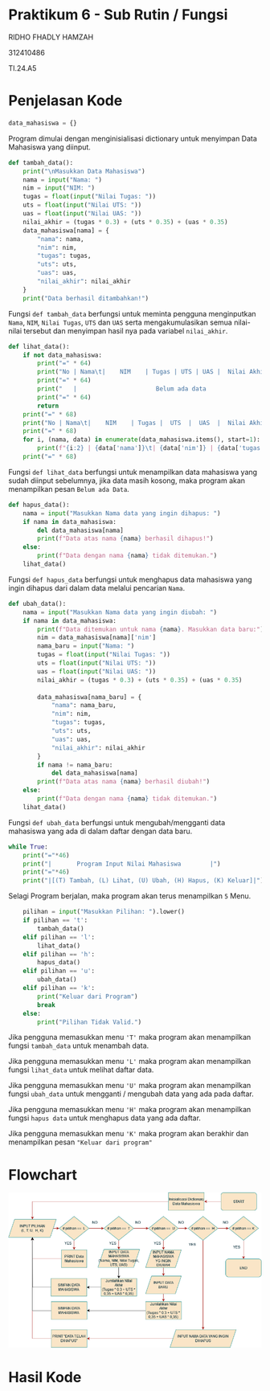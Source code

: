 # Praktikum 6 - Sub Rutin / Fungsi
RIDHO FHADLY HAMZAH

312410486

TI.24.A5

# Penjelasan Kode
```python
data_mahasiswa = {}
```
Program dimulai dengan menginisialisasi dictionary untuk menyimpan Data Mahasiswa yang diinput.
```python
def tambah_data():
    print("\nMasukkan Data Mahasiswa")
    nama = input("Nama: ")
    nim = input("NIM: ")
    tugas = float(input("Nilai Tugas: "))
    uts = float(input("Nilai UTS: "))
    uas = float(input("Nilai UAS: "))
    nilai_akhir = (tugas * 0.3) + (uts * 0.35) + (uas * 0.35)
    data_mahasiswa[nama] = {
        "nama": nama,
        "nim": nim,
        "tugas": tugas,
        "uts": uts,
        "uas": uas,
        "nilai_akhir": nilai_akhir
    }
    print("Data berhasil ditambahkan!")
```
Fungsi `def tambah_data` berfungsi untuk meminta pengguna menginputkan `Nama`, `NIM`, `Nilai Tugas`, `UTS` dan `UAS` serta mengakumulasikan semua nilai-nilai tersebut dan menyimpan hasil nya pada variabel `nilai_akhir`.
```python
def lihat_data():
    if not data_mahasiswa:
        print("=" * 64)
        print("No | Nama\t|    NIM    | Tugas | UTS | UAS |  Nilai Akhir |")
        print("=" * 64)
        print("   |                      Belum ada data                       |")
        print("=" * 64)
        return
    print("=" * 68)
    print("No | Nama\t|    NIM    | Tugas |  UTS  |  UAS  |  Nilai Akhir |")
    print("=" * 68)
    for i, (nama, data) in enumerate(data_mahasiswa.items(), start=1):
        print(f"{i:2} | {data['nama']}\t| {data['nim']} | {data['tugas']:.2f} | {data['uts']:.2f} | {data['uas']:.2f} | {data['nilai_akhir']:.2f}        |")
    print("=" * 68)
```
Fungsi `def lihat_data` berfungsi untuk menampilkan data mahasiswa yang sudah diinput sebelumnya, jika data masih kosong, maka program akan menampilkan pesan `Belum ada Data`.
```python
def hapus_data():
    nama = input("Masukkan Nama data yang ingin dihapus: ")
    if nama in data_mahasiswa:
        del data_mahasiswa[nama]
        print(f"Data atas nama {nama} berhasil dihapus!")
    else:
        print(f"Data dengan nama {nama} tidak ditemukan.")
    lihat_data()
```
Fungsi `def hapus_data` berfungsi untuk menghapus data mahasiswa yang ingin dihapus dari dalam data melalui pencarian `Nama`.
```python
def ubah_data():
    nama = input("Masukkan Nama data yang ingin diubah: ")
    if nama in data_mahasiswa:
        print(f"Data ditemukan untuk nama {nama}. Masukkan data baru:")
        nim = data_mahasiswa[nama]['nim']
        nama_baru = input("Nama: ")
        tugas = float(input("Nilai Tugas: "))
        uts = float(input("Nilai UTS: "))
        uas = float(input("Nilai UAS: "))
        nilai_akhir = (tugas * 0.3) + (uts * 0.35) + (uas * 0.35)
       
        data_mahasiswa[nama_baru] = {
            "nama": nama_baru,
            "nim": nim,
            "tugas": tugas,
            "uts": uts,
            "uas": uas,
            "nilai_akhir": nilai_akhir
        }
        if nama != nama_baru:
            del data_mahasiswa[nama]
        print(f"Data atas nama {nama} berhasil diubah!")
    else:
        print(f"Data dengan nama {nama} tidak ditemukan.")
    lihat_data()
```
Fungsi `def ubah_data` berfungsi untuk mengubah/mengganti data mahasiswa yang ada di dalam daftar dengan data baru. 
```python
while True:
    print("="*46)
    print("|       Program Input Nilai Mahasiswa        |")
    print("="*46)
    print("|[(T) Tambah, (L) Lihat, (U) Ubah, (H) Hapus, (K) Keluar]|")
```
Selagi Program berjalan, maka program akan terus menampilkan `5` Menu.
```python
    pilihan = input("Masukkan Pilihan: ").lower()
    if pilihan == 't':
        tambah_data()
    elif pilihan == 'l':
        lihat_data()
    elif pilihan == 'h':
        hapus_data()
    elif pilihan == 'u':
        ubah_data()
    elif pilihan == 'k':
        print("Keluar dari Program")
        break
    else:
        print("Pilihan Tidak Valid.")
```
Jika pengguna memasukkan menu `'T'` maka program akan menampilkan fungsi `tambah_data` untuk menambah data.

Jika pengguna memasukkan menu `'L'` maka program akan menampilkan fungsi `lihat_data` untuk melihat daftar data.

Jika pengguna memasukkan menu `'U'` maka program akan menampilkan fungsi `ubah_data` untuk mengganti / mengubah data yang ada pada daftar.

Jika pengguna memasukkan menu `'H'` maka program akan menampilkan fungsi `hapus data` untuk menghapus data yang ada daftar.

Jika pengguna memasukkan menu `'K'` maka program akan berakhir dan menampilkan pesan `"Keluar dari program"`

# Flowchart
![prak.pict](https://github.com/Nakii-ru/prak.pict/blob/main/Untitled%20Diagram(5)(1).drawio.png?raw=true)

# Hasil Kode
